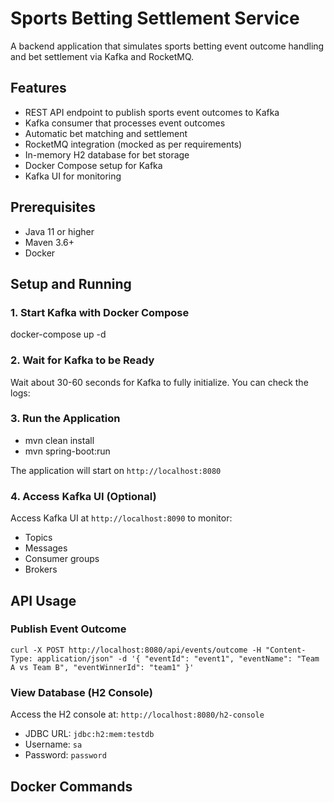 # Sports Betting Settlement Service

A backend application that simulates sports betting event outcome handling and bet settlement via Kafka and RocketMQ.

## Features

- REST API endpoint to publish sports event outcomes to Kafka
- Kafka consumer that processes event outcomes
- Automatic bet matching and settlement
- RocketMQ integration (mocked as per requirements)
- In-memory H2 database for bet storage
- Docker Compose setup for Kafka
- Kafka UI for monitoring

## Prerequisites

- Java 11 or higher
- Maven 3.6+
- Docker

## Setup and Running

### 1. Start Kafka with Docker Compose

docker-compose up -d


### 2. Wait for Kafka to be Ready

Wait about 30-60 seconds for Kafka to fully initialize. You can check the logs:

### 3. Run the Application
- mvn clean install
- mvn spring-boot:run


The application will start on `http://localhost:8080`

### 4. Access Kafka UI (Optional)

Access Kafka UI at `http://localhost:8090` to monitor:
- Topics
- Messages
- Consumer groups
- Brokers

## API Usage

### Publish Event Outcome

``
curl -X POST http://localhost:8080/api/events/outcome
-H "Content-Type: application/json"
-d '{
"eventId": "event1",
"eventName": "Team A vs Team B",
"eventWinnerId": "team1"
}'
``

### View Database (H2 Console)

Access the H2 console at: `http://localhost:8080/h2-console`
- JDBC URL: `jdbc:h2:mem:testdb`
- Username: `sa`
- Password: `password`

## Docker Commands

